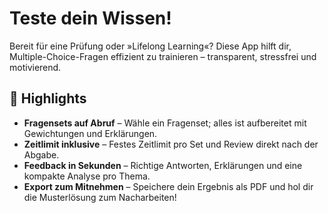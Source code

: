 # Teste dein Wissen!

Bereit für eine Prüfung oder »Lifelong Learning«? Diese App hilft dir, Multiple-Choice-Fragen effizient zu trainieren – transparent, stressfrei und motivierend.

## 🌟 Highlights

* **Fragensets auf Abruf** – Wähle ein Fragenset; alles ist aufbereitet mit Gewichtungen und Erklärungen.
* **Zeitlimit inklusive** – Festes Zeitlimit pro Set und Review direkt nach der Abgabe.
* **Feedback in Sekunden** – Richtige Antworten, Erklärungen und eine kompakte Analyse pro Thema.
* **Export zum Mitnehmen** – Speichere dein Ergebnis als PDF und hol dir die Musterlösung zum Nacharbeiten!

